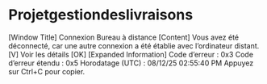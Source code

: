 # Projetgestiondeslivraisons
[Window Title] Connexion Bureau à distance  [Content] Vous avez été déconnecté, car une autre connexion a été établie avec l’ordinateur distant.  [V] Voir les détails  [OK]  [Expanded Information] Code d’erreur : 0x3 Code d’erreur étendu : 0x5 Horodatage (UTC) : 08/12/25 02:55:40 PM  Appuyez sur Ctrl+C pour copier.
